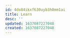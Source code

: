 ```yaml
---
id: 4do84ikxf630uyb3h0mm1ai
title: Learn
desc: ''
updated: 1637087227048
created: 1637087227048
---
```


